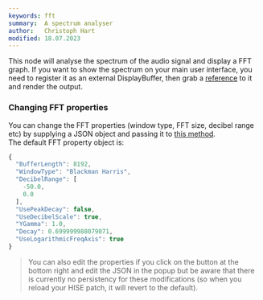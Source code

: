 ```yaml
---
keywords: fft
summary:  A spectrum analyser
author:   Christoph Hart
modified: 18.07.2023
---
```

  
This node will analyse the spectrum of the audio signal and display a FFT graph. If you want to show the spectrum on your main user interface, you need to register it as an external DisplayBuffer, then grab a [reference](/scripting/scripting-api/displaybuffersource) to it and render the output.

### Changing FFT properties

You can change the FFT properties (window type, FFT size, decibel range etc) by supplying a JSON object and passing it to [this method](/scripting/scripting-api/displaybuffer#setringbufferproperties).  
The default FFT property object is:

```javascript
{
  "BufferLength": 8192,
  "WindowType": "Blackman Harris",
  "DecibelRange": [
    -50.0,
    0.0
  ],
  "UsePeakDecay": false,
  "UseDecibelScale": true,
  "YGamma": 1.0,
  "Decay": 0.699999988079071,
  "UseLogarithmicFreqAxis": true
}
```

> You can also edit the properties if you click on the button at the bottom right and edit the JSON in the popup but be aware that there is currently no persistency for these modifications (so when you reload your HISE patch, it will revert to the default).